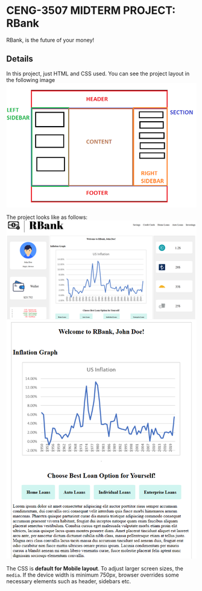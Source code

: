 
# CENG-3507 MIDTERM PROJECT: RBank

RBank, is the future of your money!

## Details
In this project, just HTML and CSS used. You can see the project layout in the following image
![Layout](./img/layout.png)

The project looks like as follows:
![RBank](./img/RBank.png)
![Responsive](./img/responsive.png)


The CSS is **default for Mobile layout**.  To adjust larger screen sizes, the `media`. If the device width is minimum 750px, browser overrides some necessary elements such as header, sidebars etc.
